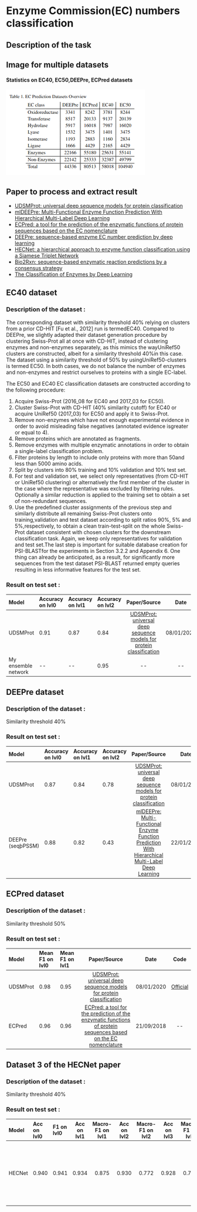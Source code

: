 # Enzyme Commission(EC) numbers classification

## Description of the task

## Image for multiple datasets

#### Statistics on EC40, EC50,DEEPre, ECPred datasets  
![stats_EC40_EC50_DEEPre_ECPred](stats_EC40_EC50_DEEPre_ECPred.png)

## Paper to process and extract result
- [UDSMProt: universal deep sequence models for protein classification](https://academic.oup.com/bioinformatics/article/36/8/2401/5698270)
- [mlDEEPre: Multi-Functional Enzyme Function Prediction With Hierarchical Multi-Label Deep Learning](https://www.ncbi.nlm.nih.gov/pmc/articles/PMC6349967/)
- [ECPred: a tool for the prediction of the enzymatic functions of protein sequences based on the EC nomenclature](https://bmcbioinformatics.biomedcentral.com/articles/10.1186/s12859-018-2368-y)
- [DEEPre: sequence-based enzyme EC number prediction by deep learning](https://www.ncbi.nlm.nih.gov/pmc/articles/PMC6030869/)
- [HECNet: a hierarchical approach to enzyme function classification using a Siamese Triplet Network](https://academic.oup.com/bioinformatics/article-abstract/36/17/4583/5843785)
- [Bio2Rxn: sequence-based enzymatic reaction predictions by a consensus strategy](https://academic.oup.com/bioinformatics/article/36/11/3600/5766113?searchresult=1)
- [The Classification of Enzymes by Deep Learning](https://ieeexplore.ieee.org/stamp/stamp.jsp?tp=&arnumber=9086514)

## EC40 dataset

### Description of the dataset :
The corresponding dataset with similarity threshold 40% relying on clusters from a prior CD-HIT [Fu et al., 2012] run is termedEC40. Compared to DEEPre, we slightly adapted their dataset generation procedure by clustering Swiss-Prot all at once with CD-HIT, instead of clustering enzymes and non-enzymes separately, as this mimics the wayUniRef50 clusters are constructed, albeit for a similarity threshold 40%in  this  case.  The  dataset  using  a  similarity  threshold  of  50%  by  usingUniRef50-clusters is termed EC50. In both cases, we do not balance the number of enzymes and non-enzymes and restrict ourselves to proteins with a single EC-label.

The  EC50  and  EC40  EC  classification  datasets  are  constructed according to the following procedure:
1.   Acquire Swiss-Prot (2016_08 for EC40 and 2017_03 for EC50).
2.   Cluster Swiss-Prot with CD-HIT (40% similarity cutoff) for EC40 or acquire UniRef50 (2017_03) for EC50 and apply it to Swiss-Prot.
3.   Remove non-enzymes which have not enough experimental evidence in order to avoid misleading false negatives (annotated evidence isgreater or equal to 4).
4.   Remove proteins which are annotated as fragments.
5.   Remove  enzymes  with  multiple  enzymatic  annotations  in  order  to obtain a single-label classification problem.
6.   Filter proteins by length to include only proteins with more than 50and less than 5000 amino acids.
7.   Split by clusters into 80% training and 10% validation and 10% test set.
8.   For test and validation set, we select only representatives (from CD-HIT or UniRef50 clustering) or alternatively the first member of the cluster in the case where the representative was excluded by filtering rules. Optionally a similar reduction is applied to the training set to obtain a set of non-redundant sequences.
9.   Use  the  predefined  cluster  assignments  of  the  previous  step  and similarly distribute all remaining Swiss-Prot clusters onto training,validation and test dataset according to split ratios 90%, 5% and 5%,respectively, to obtain a clean train-test-split on the whole Swiss-Prot dataset consistent with chosen clusters for the downstream classification task. Again, we keep only representatives for validation and test set.The last step is important for suitable database creation for PSI-BLASTfor the experiments in Section 3.2.2 and Appendix 6. One thing can already be anticipated, as a result, for significantly more sequences from the test dataset PSI-BLAST returned empty queries resulting in less informative features for the test set.

### Result on test set :

| Model | Accuracy on lvl0 | Accuracy on lvl1  | Accuracy on lvl2 | Paper/Source | Date | Code |
| :------------- | :------------- | :------------- | :-------- | :-----: | :-----: | :-----: |
| UDSMProt | 0.91 | 0.87 | 0.84 | [UDSMProt: universal deep sequence models for protein classification](https://academic.oup.com/bioinformatics/article/36/8/2401/5698270) | 08/01/2020  | [Official](https://github.com/nstrodt/UDSMProt)
| My ensemble network | -- | -- | 0.95 | -- | -- | -- |

## DEEPre dataset

### Description of the dataset :
Similarity threshold 40%

### Result on test set :

| Model | Accuracy on lvl0 | Accuracy on lvl1  | Accuracy on lvl2 | Paper/Source | Date | Code |
| :------------- | :------------- | :------------- | :-------- | :-----: | :-----: | :-----: |
| UDSMProt | 0.87 | 0.84 | 0.78 | [UDSMProt: universal deep sequence models for protein classification](https://academic.oup.com/bioinformatics/article/36/8/2401/5698270) | 08/01/2020  | [Official](https://github.com/nstrodt/UDSMProt)
| DEEPre (seqþPSSM) | 0.88 | 0.82 | 0.43 | [mlDEEPre: Multi-Functional Enzyme Function Prediction With Hierarchical Multi-Label Deep Learning](https://www.ncbi.nlm.nih.gov/pmc/articles/PMC6349967/) | 22/01/2019 | -- |

## ECPred dataset

### Description of the dataset :
Similarity threshold 50%

### Result on test set :

| Model | Mean F1 on lvl0 | Mean F1 on lvl1  | Paper/Source | Date | Code |
| :------------- | :------------- | :-------- | :-----: | :-----: | :-----: |
| UDSMProt | 0.98 | 0.95 | [UDSMProt: universal deep sequence models for protein classification](https://academic.oup.com/bioinformatics/article/36/8/2401/5698270) | 08/01/2020  | [Official](https://github.com/nstrodt/UDSMProt)
| ECPred | 0.96 | 0.96 | [ECPred: a tool for the prediction of the enzymatic functions of protein sequences based on the EC nomenclature](https://bmcbioinformatics.biomedcentral.com/articles/10.1186/s12859-018-2368-y) | 21/09/2018 | -- |


## Dataset 3 of the HECNet paper

### Description of the dataset :
Similarity threshold 40%

### Result on test set :

| Model | Acc on lvl0 | F1 on lvl0 | Acc on lvl1 | Macro-F1 on lvl1 | Acc on lvl2 | Macro-F1 on lvl2 | Acc on lvl3 | Macro-F1 on lvl3 | Acc on lvl4 | Macro-F1 on lvl4 | Paper/Source | Date | Code |
| :------------- | :------------- | :-------- | :-----: | :-----: | :-----: | :-----: | :-----: | :-----: | :-----: | :-----: | :-----: | :-----: | :-----: |
| HECNet | 0.940 | 0.941 | 0.934 | 0.875 | 0.930 | 0.772 | 0.928 | 0.794 | 0.912 | 0.819 | [HECNet: a hierarchical approach to enzyme function classification using a Siamese Triplet Network ](https://academic.oup.com/bioinformatics/article-abstract/36/17/4583/5843785?redirectedFrom=fulltext) | 08/01/2020  | --
